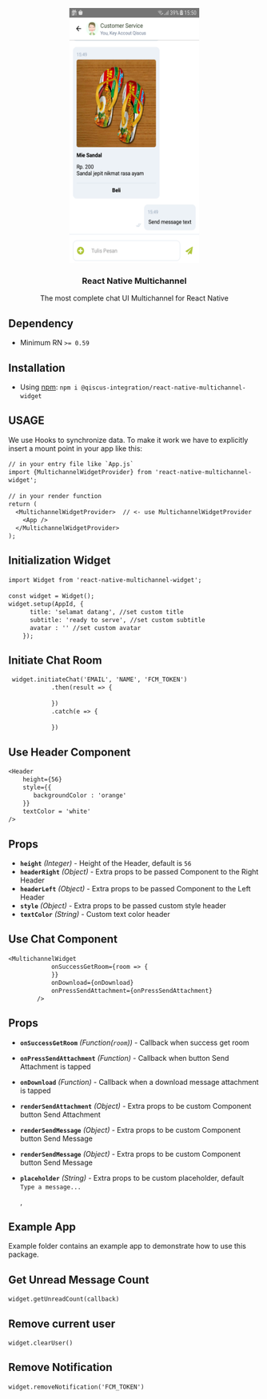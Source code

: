 <p align="center">
    <a href="https://getferdi.com/services">
      <img src="./screenshot.png" alt=""  width="260" height="510" />
    </a>
</p>
<h3 align="center">
  React Native Multichannel
</h3>
<p align="center">
  The most complete chat UI Multichannel for React Native
</p>

## Dependency

- Minimum RN `>= 0.59`

## Installation

- Using [npm](https://www.npmjs.com/#getting-started): `npm i @qiscus-integration/react-native-multichannel-widget`

## USAGE
We use Hooks to synchronize data. To make it work we have to explicitly insert a mount point in your app like this:
```
// in your entry file like `App.js`
import {MultichannelWidgetProvider} from 'react-native-multichannel-widget';

// in your render function 
return (
  <MultichannelWidgetProvider>  // <- use MultichannelWidgetProvider
    <App />
  </MultichannelWidgetProvider>
);
```
## Initialization Widget
```
import Widget from 'react-native-multichannel-widget';

const widget = Widget();
widget.setup(AppId, {
      title: 'selamat datang', //set custom title
      subtitle: 'ready to serve', //set custom subtitle
      avatar : '' //set custom avatar
    });

```
## Initiate Chat Room
```
 widget.initiateChat('EMAIL', 'NAME', 'FCM_TOKEN')
            .then(result => {
                
            })
            .catch(e => {
                
            })
```

## Use Header Component 
```
<Header
    height={56}
    style={{
       backgroundColor : 'orange'
    }}
    textColor = 'white'
/>
```
## Props

- **`height`** _(Integer)_ - Height of the Header, default is `56`
- **`headerRight`** _(Object)_ -  Extra props to be passed Component to the Right Header 
- **`headerLeft`** _(Object)_ -  Extra props to be passed Component to the Left Header
- **`style`** _(Object)_ -  Extra props to be passed custom style header
- **`textColor`** _(String)_ -  Custom text color header 

## Use Chat Component
```
<MultichannelWidget
            onSuccessGetRoom={room => {
            }}
            onDownload={onDownload}
            onPressSendAttachment={onPressSendAttachment}
        />
```
## Props

- **`onSuccessGetRoom`** _(Function(`room`))_ - Callback when success get room
- **`onPressSendAttachment`** _(Function)_ - Callback when button Send Attachment is tapped
- **`onDownload`** _(Function)_ - Callback when a download message attachment is tapped
- **`renderSendAttachment`** _(Object)_ - Extra props to be custom Component button Send Attachment
- **`renderSendMessage`** _(Object)_ - Extra props to be custom Component button Send Message
- **`renderSendMessage`** _(Object)_ - Extra props to be custom Component button Send Message
- **`placeholder`** _(String)_ - Extra props to be custom placeholder, default `Type a message...`

     ,
     
## Example App
Example folder contains an example app to demonstrate how to use this package.

## Get Unread Message Count
```
widget.getUnreadCount(callback)
```

## Remove current user
```
widget.clearUser()
```
## Remove Notification
```
widget.removeNotification('FCM_TOKEN')
```
 
